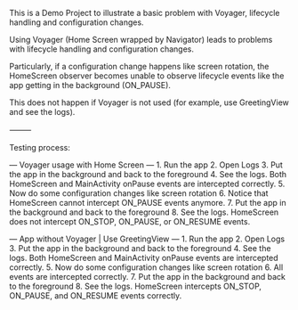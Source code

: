 This is a Demo Project to illustrate a basic problem with Voyager, lifecycle handling and configuration changes.

Using Voyager (Home Screen wrapped by Navigator) leads to problems with lifecycle handling and configuration changes.

Particularly, if a configuration change happens like screen rotation, the HomeScreen observer becomes unable to observe lifecycle events like the app getting in the background (ON_PAUSE).

This does not happen if Voyager is not used (for example, use GreetingView and see the logs).

⸻

Testing process:

— Voyager usage with Home Screen —
	1.	Run the app
	2.	Open Logs
	3.	Put the app in the background and back to the foreground
	4.	See the logs. Both HomeScreen and MainActivity onPause events are intercepted correctly.
	5.	Now do some configuration changes like screen rotation
	6.	Notice that HomeScreen cannot intercept ON_PAUSE events anymore.
	7.	Put the app in the background and back to the foreground
	8.	See the logs. HomeScreen does not intercept ON_STOP, ON_PAUSE, or ON_RESUME events.

— App without Voyager | Use GreetingView —
	1.	Run the app
	2.	Open Logs
	3.	Put the app in the background and back to the foreground
	4.	See the logs. Both HomeScreen and MainActivity onPause events are intercepted correctly.
	5.	Now do some configuration changes like screen rotation
	6.	All events are intercepted correctly.
	7.	Put the app in the background and back to the foreground
	8.	See the logs. HomeScreen intercepts ON_STOP, ON_PAUSE, and ON_RESUME events correctly.
 
